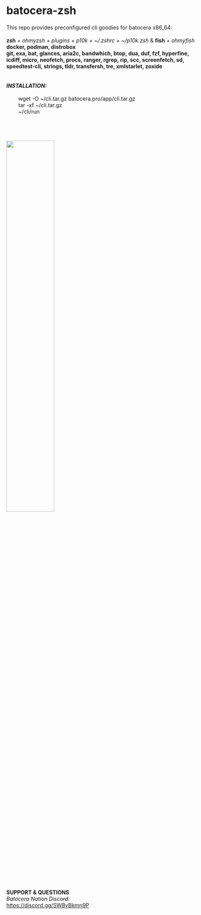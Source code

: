# batocera-zsh
</b></i>This repo provides preconfigured cli goodies for batocera x86_64: </i><br><br>
**zsh** *+ ohmyzsh + plugins + p10k + ~/.zshrc + ~/p10k.zsh* & **fish** *+ ohmyfish* <br>
**docker, podman, distrobox** <br> 
**git, exa, bat, glances, aria2c, bandwhich, btop, dua, duf, fzf, hyperfine, icdiff, micro, neofetch, procs, ranger, rgrep, rip, scc, screenfetch, sd, speedtest-cli, strings, tldr, transfersh, tre, xmlstarlet, zoxide** <br>
</b><br>
<br>
<b><i>INSTALLATION:</i></b><br><br>
&nbsp;&nbsp;&nbsp;&nbsp;&nbsp;&nbsp;&nbsp;&nbsp;wget -O ~/cli.tar.gz batocera.pro/app/cli.tar.gz <br>
&nbsp;&nbsp;&nbsp;&nbsp;&nbsp;&nbsp;&nbsp;&nbsp;tar -xf ~/cli.tar.gz <br>
&nbsp;&nbsp;&nbsp;&nbsp;&nbsp;&nbsp;&nbsp;&nbsp;~/cli/run <br>
</font></b></i><br><br>
<br>
<br>
<img src=https://github.com/uureel/batocera-zsh/assets/116395185/8adbb9c8-8745-48bd-9003-15616101a7ef style="width: 50%; height: 50%;"></img>
<br>
<br>
<b>SUPPORT & QUESTIONS</b> <br> 
<i>Batocera Nation Discord:</i><br>
https://discord.gg/SWBvBkmn9P

